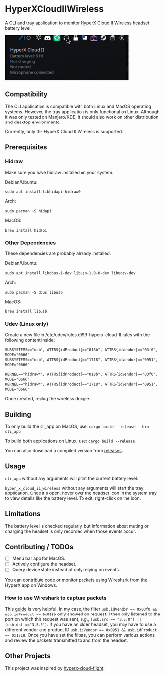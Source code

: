 # HyperXCloudIIWireless
A CLI and tray application to monitor HyperX Cloud II Wireless headset battery level.

<img src=./screenshots/tray_app.png alt="tray_app" width="400">

## Compatibility
The CLI application is compatible with both Linux and MacOS operating systems. However, the tray application is only functional on Linux. Although it was only tested on Manjaro/KDE, it should also work on other distribution and desktop environments.

Currently, only the HyperX Cloud II Wireless is supported.

## Prerequisites

### Hidraw

Make sure you have hidraw installed on your system.

Debian/Ubuntu:

`sudo apt install libhidapi-hidraw0`

Arch:

`sudo pacman -S hidapi`

MacOS:

`brew install hidapi`

### Other Dependencies

These dependencies are probably already installed.

Debian/Ubuntu:

`sudo apt install libdbus-1-dev libusb-1.0-0-dev libudev-dev`

Arch:

`sudo pacman -S dbus libusb`

MacOS:

`brew install libusb`

### Udev (Linux only)

Create a new file in /etc/udev/rules.d/99-hyperx-cloud-II.rules with the following content inside:

```
SUBSYSTEMS=="usb", ATTRS{idProduct}=="018b", ATTRS{idVendor}=="03f0", MODE="0666"
SUBSYSTEMS=="usb", ATTRS{idProduct}=="1718", ATTRS{idVendor}=="0951", MODE="0666"

KERNEL=="hidraw*", ATTRS{idProduct}=="018b", ATTRS{idVendor}=="03f0", MODE="0666"
KERNEL=="hidraw*", ATTRS{idProduct}=="1718", ATTRS{idVendor}=="0951", MODE="0666"
```

Once created, replug the wireless dongle.

## Building

To only build the cli_app on MacOS, use:
`cargo build --release --bin cli_app`

To build both applications on Linux, use:
`cargo build --release`

You can also download a compiled version from [releases](https://github.com/LennardKittner/HyperXCloudIIWireless/releases).

## Usage

`cli_app` without any arguments will print the current battery level.

`hyper_x_cloud_ii_wireless` without any arguments will start the tray application. Once it's open, hover over the headset icon in the system tray to view details like the battery level. To exit, right-click on the icon.

## Limitations
The battery level is checked regularly, but information about muting or charging the headset is only recorded when those events occur.

## Contributing / TODOs
- [ ] Menu bar app for MacOS.
- [ ] Actively configure the headset.
- [ ] Query device state instead of only relying on events.

You can contribute code or monitor packets using Wireshark from the HyperX app on Windows.

### How to use Wireshark to capture packets

This [guide](https://github.com/liquidctl/liquidctl/blob/main/docs/developer/capturing-usb-traffic.md) is very helpful.
In my case, the filter `usb.idVendor == 0x03f0 && usb.idProduct == 0x018b` only showed on request.
I then only listened to the port on which this request was sent, e.g., `(usb.src == "3.5.0") || (usb.dst =="3.5.0")`.
If you have an older headset, you may have to use a different vendor and product ID `usb.idVendor == 0x0951 && usb.idProduct == 0x1718`.
Once you have set the filters, you can perform various actions and review the packets transmitted to and from the headset.

## Other Projects

This project was inspired by [hyperx-cloud-flight](https://github.com/kondinskis/hyperx-cloud-flight).